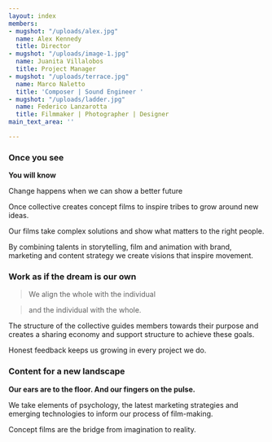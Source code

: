 ```yaml
---
layout: index
members:
- mugshot: "/uploads/alex.jpg"
  name: Alex Kennedy
  title: Director
- mugshot: "/uploads/image-1.jpg"
  name: Juanita Villalobos
  title: Project Manager
- mugshot: "/uploads/terrace.jpg"
  name: Marco Naletto
  title: 'Composer | Sound Engineer '
- mugshot: "/uploads/ladder.jpg"
  name: Federico Lanzarotta
  title: Filmmaker | Photographer | Designer
main_text_area: ''

---
```

### **Once you see**

**You will know**

Change happens when we can show a better future

Once collective creates concept films to inspire tribes to grow around new ideas.

Our films take complex solutions and show what matters to the right people.

By combining talents in storytelling, film and animation with brand, marketing and content strategy we create visions that inspire movement.

### **Work as if the dream is our own**

> We align the whole with the individual

> and the individual with the whole.

The structure of the collective guides members towards their purpose and creates a sharing economy and support structure to achieve these goals.

Honest feedback keeps us growing in every project we do.

### Content for a new landscape

**Our ears are to the floor. And our fingers on the pulse.**

We take elements of psychology, the latest marketing strategies and emerging technologies to inform our process of film-making. 

Concept films are the bridge from imagination to reality.